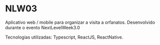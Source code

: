# NLW03
Aplicativo web / mobile para organizar a visita a orfanatos. Desenvolvido durante o evento NextLevelWeek3.0

Tecnologias utilizadas: Typescript, ReactJS, ReactNative.
